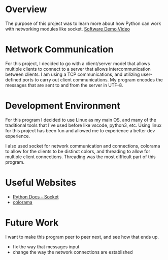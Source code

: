 # Overview
The purpose of this project was to learn more about how Python can work with networking modules like socket.
[Software Demo Video](https://youtu.be/A5I98U6hlX8)

# Network Communication

For this project, I decided to go with a client/server model that allows multiple clients to connect to a server that allows intercommunication between clients. I am using a TCP communications, and utilizing user-defined ports to carry out client communications. My program encodes the messages that are sent to and from the server in UTF-8. 

# Development Environment

For this program I decided to use Linux as my main OS, and many of the traditional tools that I've used before like vscode, python3, etc. Using linux for this project has been fun and allowed me to experience a better dev experience. 

I also used socket for network communication and connections, colorama to allow for the clients to be distinct colors, and threading to allow for multiple client connections. Threading was the most difficult part of this program. 

# Useful Websites

* [Python Docs - Socket](https://docs.python.org/3/library/socket.html)
* [colorama](https://pypi.org/project/colorama/)

# Future Work

I want to make this program peer to peer next, and see how that ends up. 

- fix the way that messages input
- change the way the network connections are established